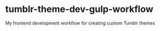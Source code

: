 # tumblr-theme-dev-gulp-workflow
My frontend development workflow for creating custom Tumblr themes
